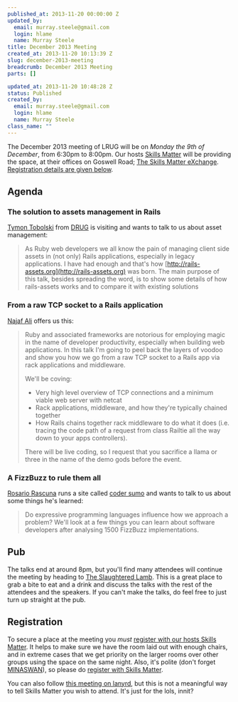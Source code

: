 ```yaml
--- 
published_at: 2013-11-20 00:00:00 Z
updated_by: 
  email: murray.steele@gmail.com
  login: hlame
  name: Murray Steele
title: December 2013 Meeting
created_at: 2013-11-20 10:13:39 Z
slug: december-2013-meeting
breadcrumb: December 2013 Meeting
parts: []

updated_at: 2013-11-20 10:48:28 Z
status: Published
created_by: 
  email: murray.steele@gmail.com
  login: hlame
  name: Murray Steele
class_name: ""
---
```


The December 2013 meeting of LRUG will be on *Monday the 9th of December*, from 6:30pm to 8:00pm.  Our hosts [Skills Matter](http://skillsmatter.com/) will be providing the space, at their offices on Goswell Road; [The Skills Matter eXchange](http://skillsmatter.com/location-details/design-architecture/484/96).  <a href="#dec13registration">Registration details are given below</a>.

Agenda
------

### The solution to assets management in Rails

[Tymon Tobolski](http://teamon.eu/) from [DRUG](http://drug.org.pl/) is visiting and wants to talk to us about asset management:

> As Ruby web developers we all know the pain of managing client 
> side assets in (not only) Rails applications, especially in legacy 
> applications. I have had enough and that's how [http://rails-assets.org](http://rails-assets.org)
> was born. The main purpose of this talk, besides spreading the
> word, is to show some details of how rails-assets works and to 
> compare it with existing solutions

### From a raw TCP socket to a Rails application

[Najaf Ali](http://najafali.com/) offers us this:

> Ruby and associated frameworks are notorious for employing
> magic in the name of developer productivity, especially when
> building web applications. In this talk I'm going to peel
> back the layers of voodoo and show you how we go from a raw
> TCP socket to a Rails app via rack applications and middleware. 
>
> We'll be coving:
> 
> * Very high level overview of TCP connections and a minimum 
>   viable web server with netcat
> * Rack applications, middleware, and how they're typically chained
>   together
> * How Rails chains together rack middleware to do what it does 
>   (i.e. tracing the code path of a request from class Railtie all
>   the way down to your apps controllers).
>
> There will be live coding, so I request that you sacrifice a 
> llama or three in the name of the demo gods before the event.

### A FizzBuzz to rule them all

[Rosario Rascuna](http://rosario.io/) runs a site called [coder sumo](http://codersumo.com/) and wants to talk to us about some things he's learned:

> Do expressive programming languages influence how we approach a 
> problem? We'll look at a few things you can learn about software
> developers after analysing 1500 FizzBuzz implementations.

Pub
---

The talks end at around 8pm, but you'll find many attendees will continue the meeting by heading to [The Slaughtered Lamb](http://www.theslaughteredlambpub.com/).  This is a great place to grab a bite to eat and a drink and discuss the talks with the rest of the attendees and the speakers.  If you can't make the talks, do feel free to just turn up straight at the pub.

Registration <a name="dec13registration">&nbsp;</a>
---------------------------------------------------

To secure a place at the meeting you *must* [register with our hosts Skills Matter](http://skillsmatter.com/event-details/home/lrug-december-meet-up).  It helps to make sure we have the room laid out with enough chairs, and in extreme cases that we get priority on the larger rooms over other groups using the space on the same night.  Also, it's polite (don't forget [MINASWAN](http://oreilly.com/ruby/excerpts/ruby-learning-rails/ruby-glossary.html#I_indexterm_d1e32036)), so please do [register with Skills Matter](http://skillsmatter.com/event-details/home/lrug-december-meet-up).

You can also follow [this meeting on lanyrd](http://lanyrd.com/2013/lrug-december/), but this is not a meaningful way to tell Skills Matter you wish to attend.  It's just for the lols, innit?
